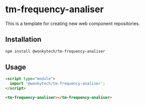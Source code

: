 # tm-frequency-analiser

This is a template for creating new web component repositories.

## Installation
```bash
npm install @wonkytech/tm-frequency-analiser
```

## Usage
```html
<script type="module">
  import '@wonkytech/tm-frequency-analiser';
</script>

<tm-frequency-analiser></tm-frequency-analiser>
```